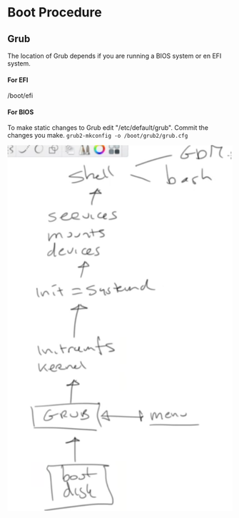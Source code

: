 # Boot Procedure

## Grub
The location of Grub depends if you are running a BIOS system or en EFI system.

#### For EFI

/boot/efi

#### For BIOS

To make static changes to Grub edit "/etc/default/grub".
Commit the changes you make. ``grub2-mkconfig -o /boot/grub2/grub.cfg``


![Boot-Picture](pictures/boot.png)